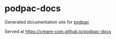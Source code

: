 # podpac-docs

Generated documentation site for [podpac](https://github.com/creare-com/podpac)

Served at https://creare-com.github.io/podpac-docs
